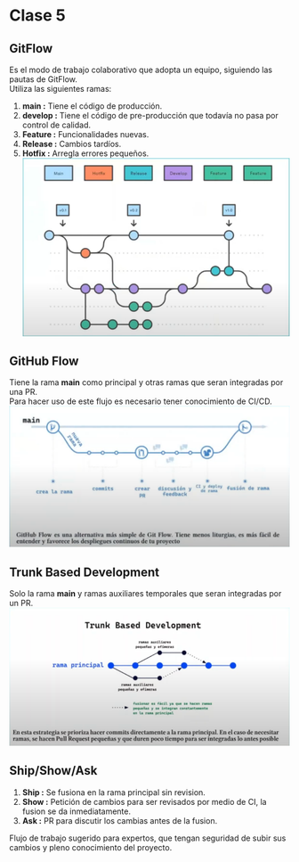 # Clase 5
## GitFlow
Es el modo de trabajo colaborativo que adopta un equipo, siguiendo las pautas de GitFlow.  
Utiliza las siguientes ramas:  
1. **main :** Tiene el código de producción.
2. **develop :** Tiene el código de pre-producción que todavía no pasa por control de calidad.  
3.  **Feature :** Funcionalidades nuevas.
4.  **Release :** Cambios tardíos.
5.  **Hotfix :** Arregla errores pequeños.  
![GitFlow](<imagenes/2025-05-09 14_31_14-Clase de Git_GitHub- Scesi - 5 - YouTube.png>)
## GitHub Flow
Tiene la rama **main** como principal y otras ramas que seran integradas por una PR.  
Para hacer uso de este flujo es necesario tener conocimiento de CI/CD.  
![GitHub Flow](<imagenes/2025-05-09 14_37_25-Clase de Git_GitHub- Scesi - 5 - YouTube.png>)
## Trunk Based Development
Solo la rama **main** y ramas auxiliares temporales que seran integradas por un PR.  
![Trunk Base Development](<imagenes/2025-05-09 14_40_55-Clase de Git_GitHub- Scesi - 5 - YouTube.png>)
## Ship/Show/Ask
1. **Ship :** Se fusiona en la rama principal sin revision.
2. **Show :** Petición de cambios para ser revisados por medio de CI, la fusion se da inmediatamente.
3. **Ask :** PR para discutir los cambias antes de la fusion.  
  
Flujo de trabajo sugerido para expertos, que tengan seguridad de subir sus cambios y pleno conocimiento del proyecto.